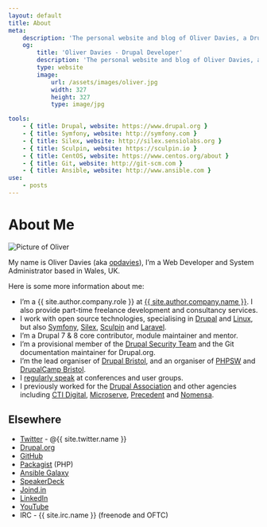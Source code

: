 ```yaml
---
layout: default
title: About
meta:
    description: 'The personal website and blog of Oliver Davies, a Drupal Developer and System Administrator from Wales, UK.'
    og:
        title: 'Oliver Davies - Drupal Developer'
        description: 'The personal website and blog of Oliver Davies, a Drupal Developer and System Administrator from Wales, UK.'
        type: website
        image:
            url: /assets/images/oliver.jpg
            width: 327
            height: 327
            type: image/jpg

tools:
    - { title: Drupal, website: https://www.drupal.org }
    - { title: Symfony, website: http://symfony.com }
    - { title: Silex, website: http://silex.sensiolabs.org }
    - { title: Sculpin, website: https://sculpin.io }
    - { title: CentOS, website: https://www.centos.org/about }
    - { title: Git, website: http://git-scm.com }
    - { title: Ansible, website: http://www.ansible.com }
use:
    - posts
---
```

# About Me

<img src="{{ site.gravatar.url }}?s=200" alt="Picture of Oliver" class="me img-circle">

My name is Oliver Davies (aka [opdavies][1]), I’m a Web Developer and System Administrator based in Wales, UK.

Here is some more information about me:

* I’m a {{ site.author.company.role }} at [{{ site.author.company.name }}][20]. I also provide part-time freelance development and consultancy services.
* I work with open source technologies, specialising in [Drupal][2] and [Linux][5], but also [Symfony][3], [Silex][29], [Sculpin][31] and [Laravel][30].
* I’m a Drupal 7 & 8 core contributor, module maintainer and mentor.
* I’m a provisional member of the [Drupal Security Team][14] and the Git documentation maintainer for Drupal.org.
* I’m the lead organiser of [Drupal Bristol][15], and an organiser of [PHPSW][17] and [DrupalCamp Bristol][18].
* I [regularly speak][19] at conferences and user groups.
* I previously worked for the [Drupal Association][7] and other agencies including [CTI Digital][34], [Microserve][8], [Precedent][9] and [Nomensa][10].

## Elsewhere

* [Twitter][21] - @{{ site.twitter.name }}
* [Drupal.org][22]
* [GitHub][23]
* [Packagist][24] (PHP)
* [Ansible Galaxy][25]
* [SpeakerDeck][26]
* [Joind.in][33]
* [LinkedIn][27]
* [YouTube][28]
* IRC - {{ site.irc.name }} (freenode and OFTC)

[1]: https://www.google.com/#q=opdavies
[2]: https://www.drupal.org
[3]: http://symfony.com
[4]: http://git-scm.com
[5]: https://en.wikipedia.org/wiki/Linux
[6]: http://www.ansible.com
[7]: https://assoc.drupal.org
[8]: https://www.microserve.io
[9]: http://precedent.com
[10]: http://www.nomensa.com
[11]: https://www.drupal.org/u/opdavies/issue-credits/3060
[12]: https://www.drupal.org/project/user/381388
[13]: https://www.drupal.org/user/381388/people-mentored
[14]: https://www.drupal.org/security-team
[15]: http://www.drupalbristol.org.uk
[16]: https://groups.drupal.org/wales-uk
[17]: https://phpsw.uk
[18]: http://www.drupalcampbristol.co.uk
[19]: {{site.url}}/talks/
[20]: {{site.author.company.website}}
[21]: {{site.twitter.url}}
[22]: {{site.drupalorg.url_nice}}
[23]: {{site.github.url}}
[24]: {{site.packagist.url}}
[25]: {{site.ansible_galaxy.url}}
[26]: {{site.speakerdeck.url}}
[27]: {{site.linkedin.url}}
[28]: {{site.youtube.channel_url}}
[29]: http://silex.sensiolabs.org
[30]: https://laravel.com
[31]: https://sculpin.io
[32]: https://docs.puppet.com/guides/faq.html#what-is-puppet
[33]: {{site.joindin.url}}
[34]: https://www.ctidigital.com
